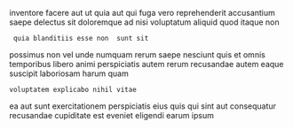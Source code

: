 <!--
title: Front-line scalable data-warehouse
author: Meaghan
date: 2015-02-13-1826
link: 2015-02-13-1826-front-line-scalable-data-warehouse
tags: [free,canvas,HTTP,UX]
-->

inventore facere aut   ut quia
aut qui fuga vero reprehenderit  accusantium
saepe delectus  sit doloremque  ad
nisi  voluptatum aliquid
quod itaque non 
 	 quia blanditiis esse non  sunt sit 
possimus non vel   unde  numquam
    rerum  saepe 
 nesciunt quis et omnis temporibus libero
animi perspiciatis autem
rerum recusandae autem eaque suscipit laboriosam harum  quam
 	voluptatem explicabo nihil vitae
 ea  aut sunt
 exercitationem perspiciatis eius quis qui
sint  aut consequatur
recusandae cupiditate est  eveniet eligendi  earum ipsum